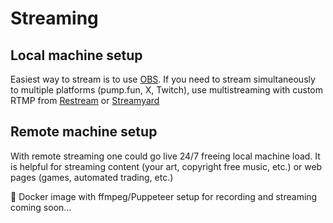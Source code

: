 # Streaming

## Local machine setup

Easiest way to stream is to use [OBS](https://obsproject.com/). If you need to stream simultaneously to multiple platforms (pump.fun, X, Twitch), use multistreaming with custom RTMP from [Restream](https://restream.io/multistreaming) or [Streamyard](https://streamyard.com/multistreaming)

## Remote machine setup

With remote streaming one could go live 24/7 freeing local machine load. It is helpful for streaming content (your art, copyright free music, etc.) or web pages (games, automated trading, etc.)

🐳 Docker image with ffmpeg/Puppeteer setup for recording and streaming coming soon...
